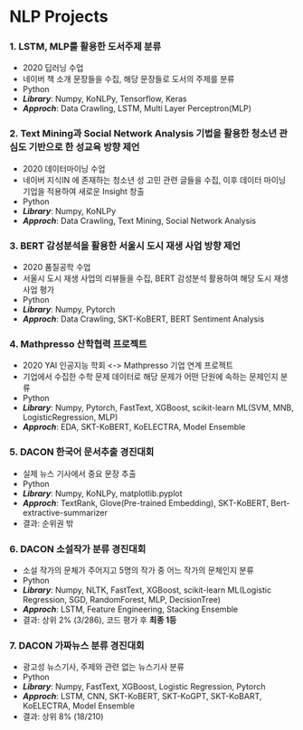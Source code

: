 # NLP Projects

### 1. LSTM, MLP를 활용한 도서주제 분류

- 2020 딥러닝 수업
- 네이버 책 소개 문장들을 수집, 해당 문장들로 도서의 주제를 분류
- Python 
- **_Library_**: Numpy, KoNLPy, Tensorflow, Keras
- **_Approch_**: Data Crawling, LSTM, Multi Layer Perceptron(MLP)


### 2. Text Mining과 Social Network Analysis 기법을 활용한 청소년 관심도 기반으로 한 성교육 방향 제언

- 2020 데이터마이닝 수업 
- 네이버 지식IN 에 존재하는 청소년 성 고민 관련 글들을 수집, 이후 데이터 마이닝 기업을 적용하여 새로운 Insight 창출
- Python
- **_Library_**: Numpy, KoNLPy
- **_Approch_**: Data Crawling, Text Mining, Social Network Analysis <br>


### 3. BERT 감성분석을 활용한 서울시 도시 재생 사업 방향 제언

- 2020 품질공학 수업 
- 서울시 도시 재생 사업의 리뷰들을 수집, BERT 감성분석 활용하여 해당 도시 재생 사업 평가 
- Python
-  **_Library_**: Numpy, Pytorch
-  **_Approch_**: Data Crawling, SKT-KoBERT, BERT Sentiment Analysis <br>


### 4. Mathpresso 산학협력 프로젝트

- 2020 YAI 인공지능 학회 <-> Mathpresso 기업 연계 프로젝트 
- 기업에서 수집한 수학 문제 데이터로 해당 문제가 어떤 단원에 속하는 문제인지 분류 
- Python
- **_Library_**: Numpy, Pytorch, FastText, XGBoost, scikit-learn ML(SVM, MNB, LogisticRegression, MLP)
-  **_Approch_**: EDA, SKT-KoBERT, KoELECTRA, Model Ensemble


### 5. DACON 한국어 문서추출 경진대회 

- 실제 뉴스 기사에서 중요 문장 추출 
- Python
- **_Library_**: Numpy, KoNLPy, matplotlib.pyplot
-  **_Approch_**: TextRank, Glove(Pre-trained Embedding), SKT-KoBERT, Bert-extractive-summarizer
- 결과: 순위권 밖 

### 6. DACON 소설작가 분류 경진대회 

- 소설 작가의 문체가 주어지고 5명의 작가 중 어느 작가의 문체인지 분류  
- Python
- **_Library_**: Numpy, NLTK, FastText, XGBoost, scikit-learn ML(Logistic Regression, SGD, RandomForest, MLP, DecisionTree)
-  **_Approch_**: LSTM, Feature Engineering, Stacking Ensemble 
- 결과: 상위 2% (3/286), 코드 평가 후 **최종 1등**

### 7. DACON 가짜뉴스 분류 경진대회 

- 광고성 뉴스기사, 주제와 관련 없는 뉴스기사 분류 
- Python
- **_Library_**: Numpy, FastText, XGBoost, Logistic Regression, Pytorch
-  **_Approch_**: LSTM, CNN, SKT-KoBERT, SKT-KoGPT, SKT-KoBART, KoELECTRA, Model Ensemble
- 결과: 상위 8% (18/210)





